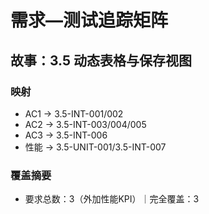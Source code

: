 # 需求—测试追踪矩阵

## 故事：3.5 动态表格与保存视图

### 映射

- AC1 → 3.5-INT-001/002
- AC2 → 3.5-INT-003/004/005
- AC3 → 3.5-INT-006
- 性能 → 3.5-UNIT-001/3.5-INT-007

### 覆盖摘要

- 要求总数：3（外加性能KPI）｜完全覆盖：3

